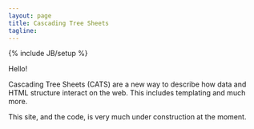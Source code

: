 ```yaml
---
layout: page
title: Cascading Tree Sheets
tagline:
---
```

{% include JB/setup %}

Hello!

Cascading Tree Sheets (CATS) are a new way to describe how data and HTML
structure interact on the web. This includes templating and much more.

This site, and the code, is very much under construction at the moment.
